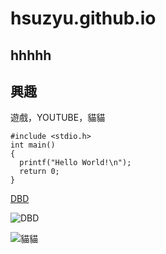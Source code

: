 # hsuzyu.github.io
## hhhhh

## 興趣
遊戲，YOUTUBE，貓貓

```
#include <stdio.h>
int main()
{
  printf("Hello World!\n");
  return 0;
}
```
[DBD](https://deadbydaylight.fandom.com/zh/wiki/%E8%A7%92%E8%89%B2?variant=zh-tw)

![DBD](https://encrypted-tbn0.gstatic.com/images?q=tbn:ANd9GcS9SIDzN40VtOY4XeA5PPo0zp2PEjo6Uh4hcA&usqp=CAU)


![貓貓](https://obs.line-scdn.net/0hzdE_MG1EJUt4Jg7mXLFaHEJwJiRLSjZIHBB0SDtIe38ARDIeTBJrflR0LnhQFWIVEUFqJF8kPnoGF2UZRRNr/w644)
